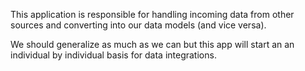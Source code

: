 This application is responsible for handling incoming data from other sources and converting into our data models (and vice versa).

We should generalize as much as we can but this app will start an an individual by individual basis for data integrations.